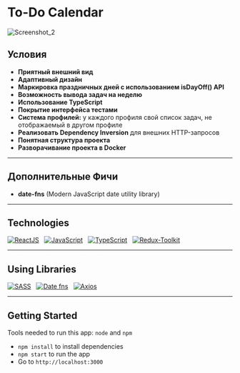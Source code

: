 # To-Do Calendar

![Screenshot_2](https://github.com/ITmTm/ToDo_calendar/assets/98873757/f74e86fe-d031-4b8f-abd9-1c8a3a297096)



## Условия
* <b>Приятный внешний вид</b>
* <b>Адаптивный дизайн</b>
* <b>Маркировка праздничных дней с использованием isDayOff() API</b>
* <b>Возможность вывода задач на неделю </b>
* <b>Использование TypeScript</b>
* <b>Покрытие интерфейса тестами</b>
* <b>Система профилей:</b> у каждого профиля свой список задач, не отображаемый в
  другом профиле
* <b>Реализовать Dependency Inversion</b> для внешних HTTP-запросов
* <b>Понятная структура проекта</b>
* <b>Разворачивание проекта в Docker</b>

<hr style="height: 1px;">

## Дополнительные Фичи
* <b>date-fns</b> (Modern JavaScript date utility library)
<hr style="height: 1px;">


## Technologies
[![ReactJS](https://img.shields.io/badge/React-20232A?style=for-the-badge&logo=react&logoColor=61DAFB)](https://reactjs.org) &nbsp;
[![JavaScript](https://img.shields.io/badge/JavaScript-yellow?style=for-the-badge&logo=JavaScript&logoSize=%20)](https://www.javascript.com/) &nbsp;
[![TypeScript](https://img.shields.io/badge/TypeScript-007ACC?style=for-the-badge&logo=typescript&logoColor=white)](https://www.typescriptlang.org) &nbsp;
[![Redux-Toolkit](https://img.shields.io/badge/Redux%20Toolkit-%23593d88?style=for-the-badge&logo=redux
)](https://redux-toolkit.js.org/)

<hr>

## Using Libraries
[![SASS](https://img.shields.io/badge/SASS(SCSS)-%235F9EA0?style=for-the-badge&logo=SASS&logoSize=%20)](https://sass-lang.com/) &nbsp;
[![Date fns](https://img.shields.io/badge/-Melanzane?style=social&logo=date-fns&label=date-fns)](https://date-fns.org/) &nbsp;
[![Axios](https://img.shields.io/badge/-blue?style=social&logo=axios&label=axios)](https://axios-http.com/ru/) &nbsp;

<hr>

## Getting Started
Tools needed to run this app: `node` and `npm`

- `npm install` to install dependencies
- `npm start` to run the app
- Go to `http://localhost:3000`
